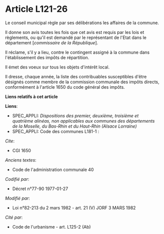 # Article L121-26

Le conseil municipal règle par ses délibérations les affaires de la commune.

Il donne son avis toutes les fois que cet avis est requis par les lois et règlements, ou qu'il est demandé par le
représentant de l'Etat dans le département [*commissaire de la République*].

Il réclame, s'il y a lieu, contre le contingent assigné à la commune dans l'établissement des impôts de répartition.

Il émet des voeux sur tous les objets d'intérêt local.

Il dresse, chaque année, la liste des contribuables susceptibles d'être désignés comme membre de la commission communale des
impôts directs, conformément à l'article 1650 du code général des impôts.

**Liens relatifs à cet article**

**Liens**:

  - SPEC_APPLI: *Dispositions des premier, deuxième, troisième et quatrième alinéas, non applicables aux communes des départements de la Moselle, du Bas-Rhin et du Haut-Rhin (Alsace Lorraine)*
  - SPEC_APPLI: Code des communes L181-1 :

_Cite_:

  - CGI 1650

_Anciens textes_:

  - Code de l'administration communale 40

_Codifié par_:

  - Décret n°77-90 1977-01-27

_Modifié par_:

  - Loi n°82-213 du 2 mars 1982 - art. 21 (V) JORF 3 MARS 1982

_Cité par_:

  - Code de l'urbanisme - art. L125-2 (Ab)
